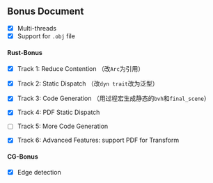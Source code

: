 ## Bonus Document

- [x] Multi-threads
- [x] Support for `.obj` file 

#### Rust-Bonus

- [x] Track 1: Reduce Contention （改`Arc`为引用）
- [x] Track 2: Static Dispatch （改`dyn trait`改为泛型）

- [x] Track 3: Code Generation （用过程宏生成静态的`bvh`和`final_scene`）

- [x] Track 4: PDF Static Dispatch

- [ ] Track 5: More Code Generation

- [x] Track 6: Advanced Features: support PDF for Transform

#### CG-Bonus

- [x] Edge detection